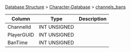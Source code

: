 [Database Structure](Database-Structure) > [Character-Database](Character-Database) > [channels_bans](channels_bans)

Column | Type | Description
--- | --- | ---
ChannelId | INT UNSIGNED | 
PlayerGUID | INT UNSIGNED | 
BanTime | INT UNSIGNED | 
